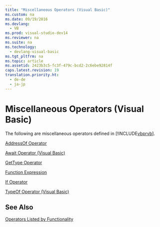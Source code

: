 ```yaml
---
title: "Miscellaneous Operators (Visual Basic)"
ms.custom: na
ms.date: 09/19/2016
ms.devlang: 
  - VB
ms.prod: visual-studio-dev14
ms.reviewer: na
ms.suite: na
ms.technology: 
  - devlang-visual-basic
ms.tgt_pltfrm: na
ms.topic: article
ms.assetid: 2423b3c5-fc3f-479c-bcd2-2c6ebe92814f
caps.latest.revision: 19
translation.priority.ht: 
  - de-de
  - ja-jp
---
```

# Miscellaneous Operators (Visual Basic)
The following are miscellaneous operators defined in [!INCLUDE[vbprvb](../vs140/includes/vbprvb_md.md)].  
  
 [AddressOf Operator](../vs140/AddressOf-Operator--Visual-Basic-.md)  
  
 [Await Operator (Visual Basic)](../Topic/Await%20Operator%20\(Visual%20Basic\).md)  
  
 [GetType Operator](../vs140/GetType-Operator--Visual-Basic-.md)  
  
 [Function Expression](../vs140/Function-Expression--Visual-Basic-.md)  
  
 [If Operator](../vs140/If-Operator--Visual-Basic-.md)  
  
 [TypeOf Operator (Visual Basic)](../Topic/TypeOf%20Operator%20\(Visual%20Basic\).md)  
  
## See Also  
 [Operators Listed by Functionality](../vs140/Operators-Listed-by-Functionality--Visual-Basic-.md)